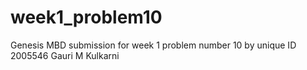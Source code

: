 # week1_problem10
Genesis MBD submission for week 1 problem number 10 by unique ID 2005546 Gauri M Kulkarni
